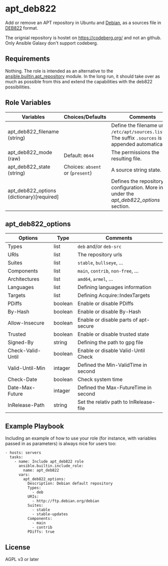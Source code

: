 apt_deb822
=========

Add or remove an APT repository in Ubuntu and [Debian](https://www.debian.org/), as a sources file in [DEB822](https://manpages.debian.org/bullseye/dpkg-dev/deb822.5.en.html) format.

The orignial repository is hostet on https://codeberg.org/ and not an github. Only Ansible Galaxy don't support codeberg.

Requirements
------------

Nothing.
The role is intended as an alternative to the [ansible.builtin.apt_repository](https://docs.ansible.com/ansible/latest/collections/ansible/builtin/apt_repository_module.html) module.
In the long run, it should take over as much as possible from this and extend the capabilities with the deb822 possibilities.

Role Variables
--------------

| Variables                                   | Choices/Defaults                  | Comments                                                                                                |
|---                                          |---                                |---                                                                                                      |
| apt_deb822_filename (string)                |                                   | Define the filename under `/etc/apt/sources.list.d/`. The suffix `.sources` is appended automatically.  |
| apt_deb822_mode (raw)                       | Default: `0644`                   | The permissions the resulting file.                                                                     |
| apt_deb822_state (string)                   | Choices: `absent` or (`present`)  | A source string state.                                                                                  |
| apt_deb822_options (dictionary)[required]   |                                   | Defines the repository configuration. More infos under the *apt_deb822_options* section.                |

apt_deb822_options
------------------

| Options           | Type    | Comments                                |
|---                |---      |---                                      |
| Types             | list    | `deb` and/or `deb-src`                  |
| URIs              | list    | The repository urls                     |
| Suites            | list    | `stable`, `bullseye`, …                 |
| Components        | list    | `main`, `contrib`, `non-free`, …        |
| Architectures     | list    | `amd64`, `armel`, …                     |
| Languages         | list    | Defining languages information          |
| Targets           | list    | Defining Acquire::IndexTargets          |
| PDiffs            | boolean | Enable or disable PDiffs                |
| By-Hash           | boolean | Enable or disable By-Hash               |
| Allow-Insecure    | boolean | Enable or disable parts of apt-secure   |
| Trusted           | boolean | Enable or disable trusted state         |
| Signed-By         | string  | Defining the path to gpg file           |
| Check-Valid-Until | boolean | Enable or disable Valid-Until Check     |
| Valid-Until-Min   | intager | Defined the Min-ValidTime in second     |
| Check-Date        | boolean | Check system time                       |
| Date-Max-Future   | intager | Defined the Max-FutureTime in second    |
| InRelease-Path    | string  | Set the relativ path to InRelease-file  |

Example Playbook
----------------

Including an example of how to use your role (for instance, with variables passed in as parameters) is always nice for users too:

    - hosts: servers
      tasks:
        - name: Include apt_deb822 role
          ansible.builtin.include_role:
            name: apt_deb822
          vars:
            apt_deb822_options:
              Description: Debian default repository
              Types:
                - deb
              URIs:
                - http://ftp.debian.org/debian
              Suites:
                - stable
                - stable-updates
              Components:
                - main
                - contrib
              PDiffs: true

License
-------

AGPL v3 or later
